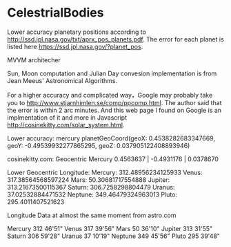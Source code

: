 # CelestrialBodies




Lower accuracy planetary positions according to http://ssd.jpl.nasa.gov/txt/aprx_pos_planets.pdf. The error for each planet is listed here https://ssd.jpl.nasa.gov/?planet_pos.

MVVM architecher

Sun, Moon computation and Julian Day convesion implementation is from Jean Meeus' Astronomical Algorithms.

For a higher accuracy and complicated way，Google may probably take you to http://www.stjarnhimlen.se/comp/ppcomp.html. The author said that the error is within 2 arc minutes.
And this web page I found on Google is an implmentation of it and more in Javascript http://cosinekitty.com/solar_system.html.

Lower accuracy:
mercury planetGeoCoord(geoX: 0.4538282683347669, geoY: -0.49539932277865295, geoZ: 0.037905122408893946)

cosinekitty.com:
Geocentric Mercury 0.4563637 | -0.4931176 | 0.0378670



Lower Geocentric Longitude:
Mercury: 312.48956234125933
Venus: 317.38564568597224
Mars: 50.30681717554888
Jupiter: 313.21673500115367
Saturn: 306.7258298804479
Uranus: 37.02532884471532
Neptune: 349.46479324963013
Pluto: 295.4011407521623

Longitude Data at almost the same moment from astro.com

Mercury 312 46'51"
Venus 317 39'56"
Mars 50 36'10"
Jupiter 313 31'55"
Saturn 306 59'28"
Uranus 37 10'19"
Neptune 349 45'56"
Pluto 295 39'48"
